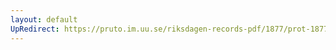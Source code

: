 ```yaml
---
layout: default
UpRedirect: https://pruto.im.uu.se/riksdagen-records-pdf/1877/prot-1877--ak--041/prot-1877--ak--041_025.pdf
---
```

